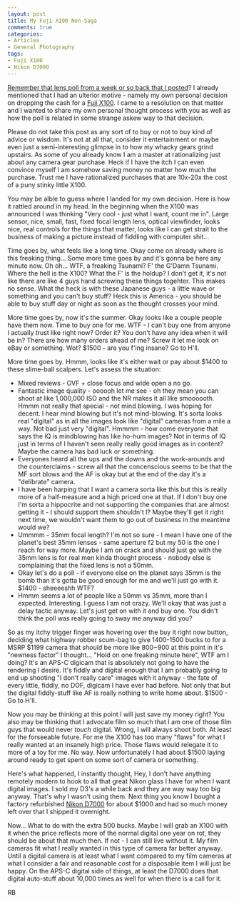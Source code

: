 ```yaml
---
layout: post
title: My Fuji X100 Non-Saga
comments: true
categories:
- Articles
- General Photography
tags:
- Fuji X100
- Nikon D7000
---
```

<a href="http://photo.rwboyer.com/2011/08/12/your-desert-island-lens/">Remember that lens poll from a week or so back that I posted</a>? I already mentioned that I had an ulterior motive - namely my own personal decision on dropping the cash for a <a href="http://www.amazon.com/gp/product/B0043RS864/ref=as_li_ss_tl?ie=UTF8&amp;tag=rbde-20&amp;linkCode=as2&amp;camp=217145&amp;creative=399373&amp;creativeASIN=B0043RS864">Fuji X100</a>. I came to a resolution on that matter and I wanted to share my own personal thought process with you as well as how the poll is related in some strange askew way to that decision.

Please do not take this post as any sort of to buy or not to buy kind of advice or wisdom. It's not at all that, consider it entertainment or maybe even just a semi-interesting glimpse in to how my whacky gears grind upstairs. As some of you already know I am a master at rationalizing just about any camera gear purchase. Heck if I have the itch I can even convince myself I am somehow saving money no matter how much the purchase. Trust me I have rationalized purchases that are 10x-20x the cost of a puny stinky little X100.

You may be alble to guess where I landed for my own decision. Here is how it rattled around in my head. In the beginning when the X100 was announced I was thinking "Very cool - just what I want, count me in". Large sensor, nice, small, fast, fixed focal length lens, optical viewfinder, looks nice, real controls for the things that matter, looks like I can get strait to the business of making a picture instead of fiddling with computer shit...

Time goes by, what feels like a long time. Okay come on already where is this freaking thing... Some more time goes by and it's gonna be here any minute now. Oh oh... WTF, a freaking Tsunami? F' the G'Damn Tsunami. Where the hell is the X100? What the F' is the holdup? I don't get it, it's not like there are like 4 guys hand screwing these things togehter. This makes no sense.  What the heck is with these Japanese guys - a little wave or something and you can't buy stuff? Heck this is America - you should be able to buy stuff day or night as soon as the thought crosses your mind.

More time goes by, now it's the summer. Okay looks like a couple people have them now. Time to buy one for me. WTF - I can't buy one from anyone I actually trust like right now? Order it? You don't have any idea when it will be in? There are how many orders ahead of me? Screw it let me look on eBay or something. Wot? $1500 - are you f'ing insane? Go to H'll.

More time goes by. Hmmm, looks like it's either wait or pay about $1400 to these slime-ball scalpers. Let's assess the situation:
* Mixed reviews - OVF + close focus and wide open a no go.
* Fantastic image quality - oooooh let me see - oh they mean you can shoot at like 1,000,000 ISO and the NR makes it all like smoooooth. Hmmm not really that special - not mind blowing. I was hoping for decent. I hear mind blowing but it's not mind-blowing. It's sorta looks real "digital" as in all the images look like "digital" cameras from a mile a way. Not bad just very "digital". Hmmmm - how come everyone that says the IQ is mindblowing has like ho-hum images? Not in terms of IQ just in terms of I haven't seen really really good images as in content? Maybe the camera has bad luck or something.
* Everyones heard all the ups and the downs and the work-arounds and the counterclaims - screw all that the concenscious seems to be that the MF sort blows and the AF is okay but at the end of the day it's a "delibrate" camera.
* I have been harping that I want a camera sorta like this but this is really more of a half-measure and a high priced one at that. If I don't buy one I'm sorta a hippocrite and not supporting the companies that are almost getting it - I should support them shouldn't I? Maybe they'll get it right next time, we wouldn't want them to go out of business in the meantime would we?
* Ummmm - 35mm focal length? I'm not so sure - I mean I have one of the planet's best 35mm lenses - same aperture f2 but my 50 is the one I reach for way more. Maybe I am on crack and should just go with the 35mm lens is for real men kinda thought process - nobody else is complaining that the fixed lens is not a 50mm.
* Okay let's do a poll - if everyone else on the planet says 35mm is the bomb than it's gotta be good enough for me and we'll just go with it. $1400 - sheeeeshh WTF?
* Hmmm seems a lot of people like a 50mm vs 35mm, more than I expected. Interesting. I guess I am not crazy. We'll okay that was just a delay tactic anyway. Let's just get on with it and buy one. You didn't think the poll was really going to sway me anyway did you?

So as my itchy trigger finger was hovering over the buy it right now button, deciding what highway robber scum-bag to give 1400-1500 bucks to for a MSRP $1199 camera that <em>should</em> be more like $800-$900 at this point in it's "newness factor" I thought... "Hold on one freaking minute here", WTF am I doing? It's an APS-C digicam that is absolutely not going to have the rendering I desire. It's fiddly and digital enough that I am probably going to end up shooting "I don't really care" images with it anyway - the fate of every little, fiddly, no DOF, digicam I have ever had before. Not only that but the digital fiddly-stuff like AF is really nothing to write home about. $1500 - Go to H'll.

Now you may be thinking at this point I will just save my money right? You also may be thinking that I advocate film so much that I am one of those film guys that would never <em>touch</em> digital. Wrong, I will always shoot both. At least for the forseeable future. For me the X100 has too many "flaws" for what I really wanted at an insanely high price. Those flaws would relegate it to more of a toy for me. No way. Now unfortunately I had about $1500 laying around ready to get spent on some sort of camera or something.

Here's what happened, I instantly thought, Hey, I don't have anything remotely modern to hook to all that great Nikon glass I have for when I want digital images. I sold my D3's a while back and they are way way too big anyway. That's why I wasn't using them. Next thing you know I bought a factory refurbished <a href="http://www.amazon.com/gp/product/B0042X9LC4/ref=as_li_ss_tl?ie=UTF8&amp;tag=rbde-20&amp;linkCode=as2&amp;camp=217145&amp;creative=399369&amp;creativeASIN=B0042X9LC4">Nikon D7000</a> for about $1000 and had so much money left over that I shipped it overnight.

Now... What to do with the extra 500 bucks. Maybe I will grab an X100 with it when the price reflects more of the normal digital one year on rot, they should be about that much then. If not - I can still live without it. My film cameras fit what I really wanted in this type of camera far better anyway. Until a digital camera is at least what I want compared to my film cameras at what I consider a fair and reasonable cost for a disposable item I will just be happy. On the APS-C digital side of things, at least the D7000 does that digital auto-stuff about 10,000 times as well for when there is a call for it.

RB